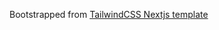 Bootstrapped from [TailwindCSS Nextjs template](https://github.com/timlrx/tailwind-nextjs-starter-blog)
